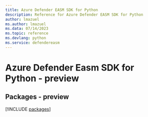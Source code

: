 ```yaml
---
title: Azure Defender EASM SDK for Python
description: Reference for Azure Defender EASM SDK for Python
author: lmazuel
ms.author: lmazuel
ms.data: 07/14/2023
ms.topic: reference
ms.devlang: python
ms.service: defendereasm
---
```

# Azure Defender Easm SDK for Python - preview
## Packages - preview
[!INCLUDE [packages](defender-easm-index.md)]